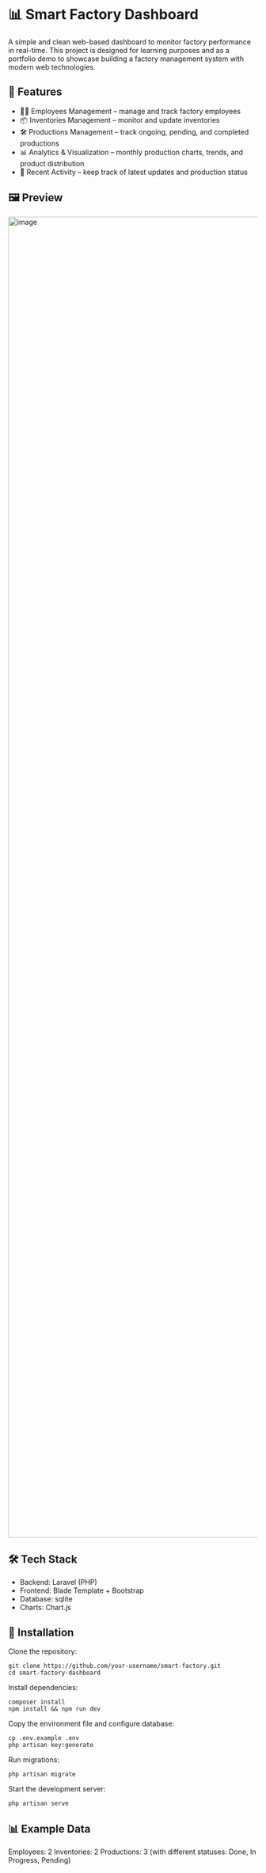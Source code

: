 # 📊 Smart Factory Dashboard

A simple and clean web-based dashboard to monitor factory performance in real-time.
This project is designed for learning purposes and as a portfolio demo to showcase building a factory management system with modern web technologies.

## 🚀 Features
- 👩‍💼 Employees Management – manage and track factory employees
- 📦 Inventories Management – monitor and update inventories
- 🛠️ Productions Management – track ongoing, pending, and completed productions
- 📊 Analytics & Visualization – monthly production charts, trends, and product distribution
- 📝 Recent Activity – keep track of latest updates and production status

## 🖼️ Preview
<img width="2560" height="2670" alt="image" src="https://github.com/user-attachments/assets/e7c64f32-8e26-473f-83d2-d348dbafb033" />

## 🛠️ Tech Stack
- Backend: Laravel (PHP)
- Frontend: Blade Template + Bootstrap
- Database: sqlite
- Charts: Chart.js

## 📂 Installation

Clone the repository:
```
git clone https://github.com/your-username/smart-factory.git
cd smart-factory-dashboard
```

Install dependencies:
```
composer install
npm install && npm run dev
```

Copy the environment file and configure database:
```
cp .env.example .env
php artisan key:generate
```

Run migrations:
```
php artisan migrate
```

Start the development server:
```
php artisan serve
```

## 📊 Example Data
Employees: 2
Inventories: 2
Productions: 3 (with different statuses: Done, In Progress, Pending)
